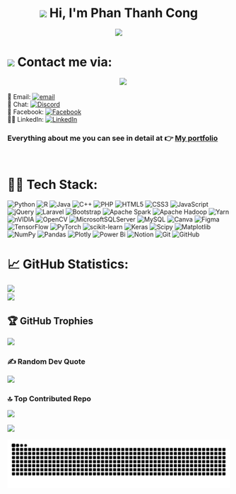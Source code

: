<div align="center"><h1> <img src="https://media.giphy.com/media/hvRJCLFzcasrR4ia7z/giphy.gif" width="35"> Hi, I'm Phan Thanh Cong</h1></div>

<!--<div align="center">Data is more than just numbers – it is the key to unlocking new opportunities! <br>
I am passionate about exploring data and transforming numbers into meaningful stories.</div>
-->

<p align="center">
  <img src="https://readme-typing-svg.herokuapp.com?font=Arial&color=%23C8BE25&size=17&center=true&vCenter=true&width=800&height=50&lines=Data+is+more+than+just+numbers+–+it+is+the+key+to+unlocking+new+opportunities!;I+am+passionate+about+exploring+data+and+transforming+numbers+into+meaningful+stories.">
</p>




# <picture><img src = "https://github.com/7oSkaaa/7oSkaaa/blob/main/Images/about_me.gif?raw=true" width = 50px></picture> Contact me via:

<picture> <img align="right" src="https://github.com/7oSkaaa/7oSkaaa/blob/main/Images/Right_Side.gif?raw=true" width = 250px></picture>

<br><br>
📩 Email: [![email](https://img.shields.io/badge/Email-D14836?logo=gmail&logoColor=white)](mailto:phanthanhcong982004@gmail.com) <br>
💬 Chat: [![Discord](https://img.shields.io/badge/Discord-%237289DA.svg?logo=discord&logoColor=white)](https://discord.gg/congphan9187) <br>
📲 Facebook: [![Facebook](https://img.shields.io/badge/Facebook-%231877F2.svg?logo=Facebook&logoColor=white)](https://facebook.com/https://www.facebook.com/cong.phan.662508) <br>
🧑‍💼 LinkedIn: [![LinkedIn](https://img.shields.io/badge/LinkedIn-%230077B5.svg?logo=linkedin&logoColor=white)](https://linkedin.com/in/https://www.linkedin.com/in/ptcong9187/) <br>
### Everything about me you can see in detail at 👉 [My portfolio](https://sites.google.com/gm.uit.edu.vn/congportfolio)
<br>


# 🧑‍💻 Tech Stack:
![Python](https://img.shields.io/badge/python-3670A0?style=flat&logo=python&logoColor=ffdd54) ![R](https://img.shields.io/badge/r-%23276DC3.svg?style=flat&logo=r&logoColor=white) ![Java](https://img.shields.io/badge/java-%23ED8B00.svg?style=flat&logo=openjdk&logoColor=white) ![C++](https://img.shields.io/badge/c++-%2300599C.svg?style=flat&logo=c%2B%2B&logoColor=white) ![PHP](https://img.shields.io/badge/php-%23777BB4.svg?style=flat&logo=php&logoColor=white) ![HTML5](https://img.shields.io/badge/html5-%23E34F26.svg?style=flat&logo=html5&logoColor=white) ![CSS3](https://img.shields.io/badge/css3-%231572B6.svg?style=flat&logo=css3&logoColor=white) ![JavaScript](https://img.shields.io/badge/javascript-%23323330.svg?style=flat&logo=javascript&logoColor=%23F7DF1E) ![jQuery](https://img.shields.io/badge/jquery-%230769AD.svg?style=flat&logo=jquery&logoColor=white) ![Laravel](https://img.shields.io/badge/laravel-%23FF2D20.svg?style=flat&logo=laravel&logoColor=white) ![Bootstrap](https://img.shields.io/badge/bootstrap-%238511FA.svg?style=flat&logo=bootstrap&logoColor=white) ![Apache Spark](https://img.shields.io/badge/Apache%20Spark-FDEE21?style=flat&logo=apachespark&logoColor=black) ![Apache Hadoop](https://img.shields.io/badge/Apache%20Hadoop-66CCFF?style=flat&logo=apachehadoop&logoColor=black) ![Yarn](https://img.shields.io/badge/yarn-%232C8EBB.svg?style=flat&logo=yarn&logoColor=white) ![nVIDIA](https://img.shields.io/badge/cuda-000000.svg?style=flat&logo=nVIDIA&logoColor=green) ![OpenCV](https://img.shields.io/badge/opencv-%23white.svg?style=flat&logo=opencv&logoColor=white) ![MicrosoftSQLServer](https://img.shields.io/badge/Microsoft%20SQL%20Server-CC2927?style=flat&logo=microsoft%20sql%20server&logoColor=white) ![MySQL](https://img.shields.io/badge/mysql-4479A1.svg?style=flat&logo=mysql&logoColor=white) ![Canva](https://img.shields.io/badge/Canva-%2300C4CC.svg?style=flat&logo=Canva&logoColor=white) ![Figma](https://img.shields.io/badge/figma-%23F24E1E.svg?style=flat&logo=figma&logoColor=white) ![TensorFlow](https://img.shields.io/badge/TensorFlow-%23FF6F00.svg?style=flat&logo=TensorFlow&logoColor=white) ![PyTorch](https://img.shields.io/badge/PyTorch-%23EE4C2C.svg?style=flat&logo=PyTorch&logoColor=white) ![scikit-learn](https://img.shields.io/badge/scikit--learn-%23F7931E.svg?style=flat&logo=scikit-learn&logoColor=white) ![Keras](https://img.shields.io/badge/Keras-%23D00000.svg?style=flat&logo=Keras&logoColor=white) ![Scipy](https://img.shields.io/badge/SciPy-%230C55A5.svg?style=flat&logo=scipy&logoColor=%white) ![Matplotlib](https://img.shields.io/badge/Matplotlib-%23ffffff.svg?style=flat&logo=Matplotlib&logoColor=black) ![NumPy](https://img.shields.io/badge/numpy-%23013243.svg?style=flat&logo=numpy&logoColor=white) ![Pandas](https://img.shields.io/badge/pandas-%23150458.svg?style=flat&logo=pandas&logoColor=white) ![Plotly](https://img.shields.io/badge/Plotly-%233F4F75.svg?style=flat&logo=plotly&logoColor=white) ![Power Bi](https://img.shields.io/badge/power_bi-F2C811?style=flat&logo=powerbi&logoColor=black) ![Notion](https://img.shields.io/badge/Notion-%23000000.svg?style=flat&logo=notion&logoColor=white) ![Git](https://img.shields.io/badge/git-%23F05033.svg?style=flat&logo=git&logoColor=white) ![GitHub](https://img.shields.io/badge/github-%23121011.svg?style=flat&logo=github&logoColor=white)
# 📈 GitHub Statistics:
![](https://github-readme-stats.vercel.app/api?username=congphan9187&theme=highcontrast&hide_border=false&include_all_commits=false&count_private=false)<br/>
![](https://nirzak-streak-stats.vercel.app/?user=congphan9187&theme=highcontrast&hide_border=false)<br/>
<!-- ![](https://github-readme-stats.vercel.app/api/top-langs/?username=congphan9187&theme=highcontrast&hide_border=false&include_all_commits=false&count_private=false&layout=compact) -->

## 🏆 GitHub Trophies
![](https://github-profile-trophy.vercel.app/?username=congphan9187&theme=monokai&no-frame=false&no-bg=true&margin-w=4)

### ✍️ Random Dev Quote
![](https://quotes-github-readme.vercel.app/api?type=horizontal&theme=gruvbox)

### 🔝 Top Contributed Repo
![](https://github-contributor-stats.vercel.app/api?username=congphan9187&limit=5&theme=radical&combine_all_yearly_contributions=true)


[![](https://visitcount.itsvg.in/api?id=congphan9187&icon=0&color=0)](https://visitcount.itsvg.in)

<p align="center">
  <img src="https://raw.githubusercontent.com/congphan9187/congphan9187/output/snake.svg" alt="Snake animation">
</p>


<!-- Proudly created with GPRM ( https://gprm.itsvg.in ) -->

